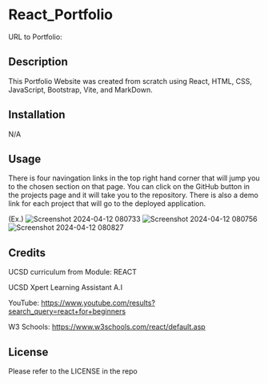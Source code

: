 # React_Portfolio

URL to Portfolio: 

## Description

This Portfolio Website was created from scratch using React, HTML, CSS, JavaScript, Bootstrap, Vite, and MarkDown.

## Installation

N/A

## Usage

There is four navingation links in the top right hand corner that will jump you to the chosen section on that page. You can click on the GitHub button in the projects page and it will take you to the repository. There is also a demo link for each project that will go to the deployed application.

(Ex.)
![Screenshot 2024-04-12 080733](https://github.com/g00s3mag1k/React_portfolio/assets/141582553/f4a35383-c35f-4093-8fd8-9039125419d9)
![Screenshot 2024-04-12 080756](https://github.com/g00s3mag1k/React_portfolio/assets/141582553/ef30b206-42bf-4ae1-9ede-2b5f3f2091ba)
![Screenshot 2024-04-12 080827](https://github.com/g00s3mag1k/React_portfolio/assets/141582553/ccee8219-400b-4413-8d94-fd5e3ded944a)


## Credits

UCSD curriculum from Module: REACT

UCSD Xpert Learning Assistant A.I

YouTube: https://www.youtube.com/results?search_query=react+for+beginners

W3 Schools: https://www.w3schools.com/react/default.asp

## License

Please refer to the LICENSE in the repo
